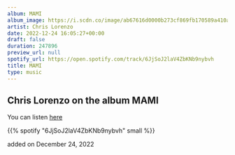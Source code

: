 ```yaml
---
album: MAMI
album_image: https://i.scdn.co/image/ab67616d0000b273cf869fb170589a410a5099d1
artist: Chris Lorenzo
date: 2022-12-24 16:05:27+00:00
draft: false
duration: 247896
preview_url: null
spotify_url: https://open.spotify.com/track/6JjSoJ2laV4ZbKNb9nybvh
title: MAMI
type: music
---
```



## Chris Lorenzo on the album MAMI

You can listen [here](https://open.spotify.com/track/6JjSoJ2laV4ZbKNb9nybvh)

{{% spotify "6JjSoJ2laV4ZbKNb9nybvh" small %}}

added on December 24, 2022